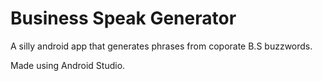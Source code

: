 Business Speak Generator
=====

A silly android app that generates phrases from coporate B.S buzzwords.

Made using Android Studio.



